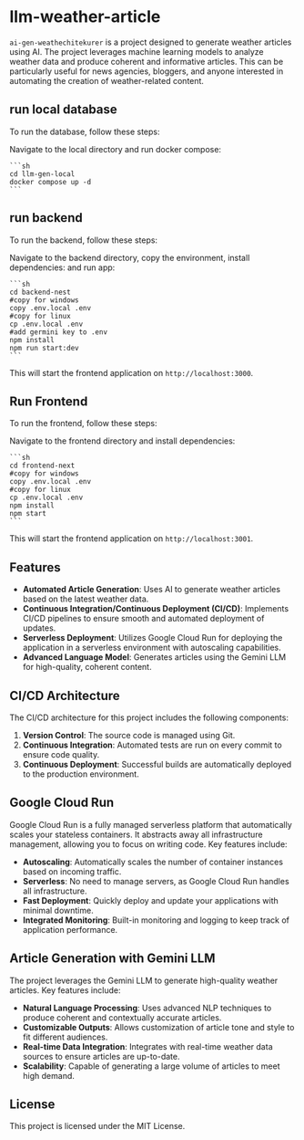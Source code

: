 # llm-weather-article
`ai-gen-weathechitekurer` is a project designed to generate weather articles using AI. The project leverages machine learning models to analyze weather data and produce coherent and informative articles. This can be particularly useful for news agencies, bloggers, and anyone interested in automating the creation of weather-related content.

## run local database

To run the database, follow these steps:

Navigate to the local directory and run docker compose:

    ```sh
    cd llm-gen-local
    docker compose up -d
    ```

## run backend

To run the backend, follow these steps:

Navigate to the backend directory, copy the environment, install dependencies: and run app:

    ```sh
    cd backend-nest
    #copy for windows
    copy .env.local .env
    #copy for linux
    cp .env.local .env
    #add germini key to .env
    npm install
    npm run start:dev
    ```
This will start the frontend application on `http://localhost:3000`.

## Run Frontend

To run the frontend, follow these steps:

Navigate to the frontend directory and install dependencies:

    ```sh
    cd frontend-next
    #copy for windows
    copy .env.local .env
    #copy for linux
    cp .env.local .env
    npm install
    npm start
    ```

This will start the frontend application on `http://localhost:3001`.

## Features

- **Automated Article Generation**: Uses AI to generate weather articles based on the latest weather data.
- **Continuous Integration/Continuous Deployment (CI/CD)**: Implements CI/CD pipelines to ensure smooth and automated deployment of updates.
- **Serverless Deployment**: Utilizes Google Cloud Run for deploying the application in a serverless environment with autoscaling capabilities.
- **Advanced Language Model**: Generates articles using the Gemini LLM for high-quality, coherent content.

## CI/CD Architecture

The CI/CD architecture for this project includes the following components:

1. **Version Control**: The source code is managed using Git.
2. **Continuous Integration**: Automated tests are run on every commit to ensure code quality.
3. **Continuous Deployment**: Successful builds are automatically deployed to the production environment.

## Google Cloud Run

Google Cloud Run is a fully managed serverless platform that automatically scales your stateless containers. It abstracts away all infrastructure management, allowing you to focus on writing code. Key features include:

- **Autoscaling**: Automatically scales the number of container instances based on incoming traffic.
- **Serverless**: No need to manage servers, as Google Cloud Run handles all infrastructure.
- **Fast Deployment**: Quickly deploy and update your applications with minimal downtime.
- **Integrated Monitoring**: Built-in monitoring and logging to keep track of application performance.

## Article Generation with Gemini LLM

The project leverages the Gemini LLM to generate high-quality weather articles. Key features include:

- **Natural Language Processing**: Uses advanced NLP techniques to produce coherent and contextually accurate articles.
- **Customizable Outputs**: Allows customization of article tone and style to fit different audiences.
- **Real-time Data Integration**: Integrates with real-time weather data sources to ensure articles are up-to-date.
- **Scalability**: Capable of generating a large volume of articles to meet high demand.

## License

This project is licensed under the MIT License.

